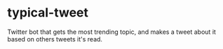 # typical-tweet
Twitter bot that gets the most trending topic, and makes a tweet about it based on others tweets it's read.

